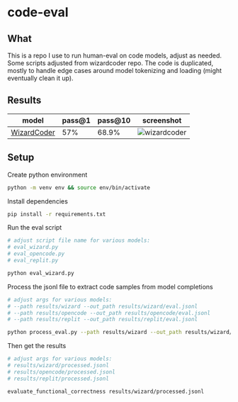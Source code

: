 # code-eval

## What

This is a repo I use to run human-eval on code models, adjust as needed. Some scripts adjusted from wizardcoder repo. The code is duplicated, mostly to handle edge cases around model tokenizing and loading (might eventually clean it up).

## Results
 
| model                                                               | pass@1 | pass@10 | screenshot                                                                                              |
| ------------------------------------------------------------------- | ------ | ------- | ------------------------------------------------------------------------------------------------------- |
| [WizardCoder](https://huggingface.co/WizardLM/WizardCoder-15B-V1.0) | 57%    | 68.9%   | ![wizardcoder](https://github.com/abacaj/code-eval/assets/7272343/0b941ff8-b474-4236-bbc0-89d925bbd34e) |



## Setup

Create python environment

```sh
python -m venv env && source env/bin/activate
```

Install dependencies

```sh
pip install -r requirements.txt
```

Run the eval script

```sh
# adjust script file name for various models:
# eval_wizard.py
# eval_opencode.py
# eval_replit.py

python eval_wizard.py
```

Process the jsonl file to extract code samples from model completions

```sh
# adjust args for various models:
# --path results/wizard --out_path results/wizard/eval.jsonl
# --path results/opencode --out_path results/opencode/eval.jsonl
# --path results/replit --out_path results/replit/eval.jsonl

python process_eval.py --path results/wizard --out_path results/wizard/processed.jsonl --add_prompt
```

Then get the results

```sh
# adjust args for various models:
# results/wizard/processed.jsonl
# results/opencode/processed.jsonl
# results/replit/processed.jsonl

evaluate_functional_correctness results/wizard/processed.jsonl
```
